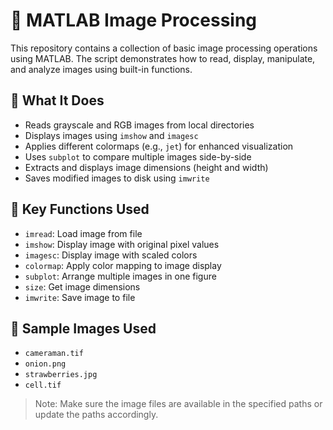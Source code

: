 # 📸 MATLAB Image Processing

This repository contains a collection of basic image processing operations using MATLAB. The script demonstrates how to read, display, manipulate, and analyze images using built-in functions.

## 🧠 What It Does

- Reads grayscale and RGB images from local directories
- Displays images using `imshow` and `imagesc`
- Applies different colormaps (e.g., `jet`) for enhanced visualization
- Uses `subplot` to compare multiple images side-by-side
- Extracts and displays image dimensions (height and width)
- Saves modified images to disk using `imwrite`

## 🧪 Key Functions Used

- `imread`: Load image from file
- `imshow`: Display image with original pixel values
- `imagesc`: Display image with scaled colors
- `colormap`: Apply color mapping to image display
- `subplot`: Arrange multiple images in one figure
- `size`: Get image dimensions
- `imwrite`: Save image to file

## 📂 Sample Images Used

- `cameraman.tif`
- `onion.png`
- `strawberries.jpg`
- `cell.tif`

> Note: Make sure the image files are available in the specified paths or update the paths accordingly.




